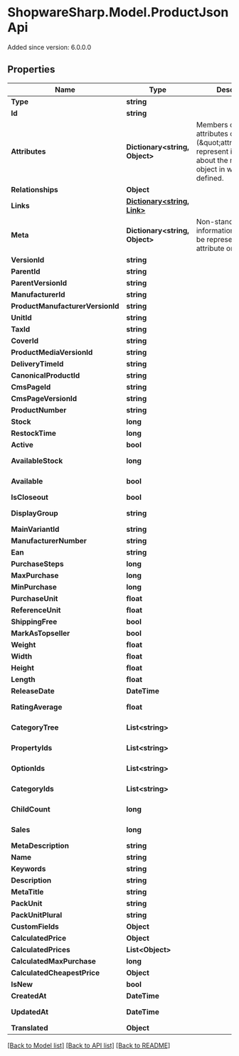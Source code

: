 # ShopwareSharp.Model.ProductJsonApi
Added since version: 6.0.0.0

## Properties

Name | Type | Description | Notes
------------ | ------------- | ------------- | -------------
**Type** | **string** |  | 
**Id** | **string** |  | 
**Attributes** | **Dictionary&lt;string, Object&gt;** | Members of the attributes object (\&quot;attributes\&quot;) represent information about the resource object in which it&#39;s defined. | [optional] 
**Relationships** | **Object** |  | [optional] 
**Links** | [**Dictionary&lt;string, Link&gt;**](Link.md) |  | [optional] 
**Meta** | **Dictionary&lt;string, Object&gt;** | Non-standard meta-information that can not be represented as an attribute or relationship. | [optional] 
**VersionId** | **string** |  | [optional] 
**ParentId** | **string** |  | [optional] 
**ParentVersionId** | **string** |  | [optional] 
**ManufacturerId** | **string** |  | [optional] 
**ProductManufacturerVersionId** | **string** |  | [optional] 
**UnitId** | **string** |  | [optional] 
**TaxId** | **string** |  | 
**CoverId** | **string** |  | [optional] 
**ProductMediaVersionId** | **string** |  | [optional] 
**DeliveryTimeId** | **string** |  | [optional] 
**CanonicalProductId** | **string** |  | [optional] 
**CmsPageId** | **string** |  | [optional] 
**CmsPageVersionId** | **string** |  | [optional] 
**ProductNumber** | **string** |  | 
**Stock** | **long** |  | 
**RestockTime** | **long** |  | [optional] 
**Active** | **bool** |  | [optional] 
**AvailableStock** | **long** |  | [optional] [readonly] 
**Available** | **bool** |  | [optional] [readonly] 
**IsCloseout** | **bool** |  | [optional] 
**DisplayGroup** | **string** |  | [optional] [readonly] 
**MainVariantId** | **string** |  | [optional] 
**ManufacturerNumber** | **string** |  | [optional] 
**Ean** | **string** |  | [optional] 
**PurchaseSteps** | **long** |  | [optional] 
**MaxPurchase** | **long** |  | [optional] 
**MinPurchase** | **long** |  | [optional] 
**PurchaseUnit** | **float** |  | [optional] 
**ReferenceUnit** | **float** |  | [optional] 
**ShippingFree** | **bool** |  | [optional] 
**MarkAsTopseller** | **bool** |  | [optional] 
**Weight** | **float** |  | [optional] 
**Width** | **float** |  | [optional] 
**Height** | **float** |  | [optional] 
**Length** | **float** |  | [optional] 
**ReleaseDate** | **DateTime** |  | [optional] 
**RatingAverage** | **float** |  | [optional] [readonly] 
**CategoryTree** | **List&lt;string&gt;** |  | [optional] [readonly] 
**PropertyIds** | **List&lt;string&gt;** |  | [optional] [readonly] 
**OptionIds** | **List&lt;string&gt;** |  | [optional] [readonly] 
**CategoryIds** | **List&lt;string&gt;** |  | [optional] [readonly] 
**ChildCount** | **long** |  | [optional] [readonly] 
**Sales** | **long** |  | [optional] [readonly] 
**MetaDescription** | **string** |  | [optional] 
**Name** | **string** |  | 
**Keywords** | **string** |  | [optional] 
**Description** | **string** |  | [optional] 
**MetaTitle** | **string** |  | [optional] 
**PackUnit** | **string** |  | [optional] 
**PackUnitPlural** | **string** |  | [optional] 
**CustomFields** | **Object** |  | [optional] 
**CalculatedPrice** | **Object** |  | [optional] 
**CalculatedPrices** | **List&lt;Object&gt;** |  | [optional] 
**CalculatedMaxPurchase** | **long** |  | [optional] 
**CalculatedCheapestPrice** | **Object** |  | [optional] 
**IsNew** | **bool** |  | [optional] 
**CreatedAt** | **DateTime** |  | [readonly] 
**UpdatedAt** | **DateTime** |  | [optional] [readonly] 
**Translated** | **Object** |  | [optional] 

[[Back to Model list]](../README.md#documentation-for-models) [[Back to API list]](../README.md#documentation-for-api-endpoints) [[Back to README]](../README.md)

